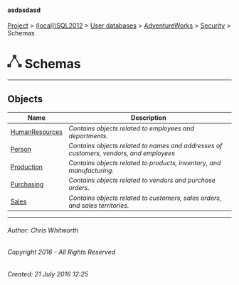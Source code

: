 #### asdasdasd

[Project](../../../../../index.md) > [(local)\\SQL2012](../../../../index.md) > [User databases](../../../index.md) > [AdventureWorks](../../index.md) > [Security](../index.md) > Schemas

# ![Schemas](../../../../../Images/Schema32.png) Schemas

---

## <a name="#objects"></a>Objects

| Name | Description |
|---|---|
| [HumanResources](HumanResources.md) | _Contains objects related to employees and departments._ |
| [Person](Person.md) | _Contains objects related to names and addresses of customers, vendors, and employees_ |
| [Production](Production.md) | _Contains objects related to products, inventory, and manufacturing._ |
| [Purchasing](Purchasing.md) | _Contains objects related to vendors and purchase orders._ |
| [Sales](Sales.md) | _Contains objects related to customers, sales orders, and sales territories._ |


---

###### Author:  Chris Whitworth

###### Copyright 2016 - All Rights Reserved

###### Created: 21 July 2016 12:25


